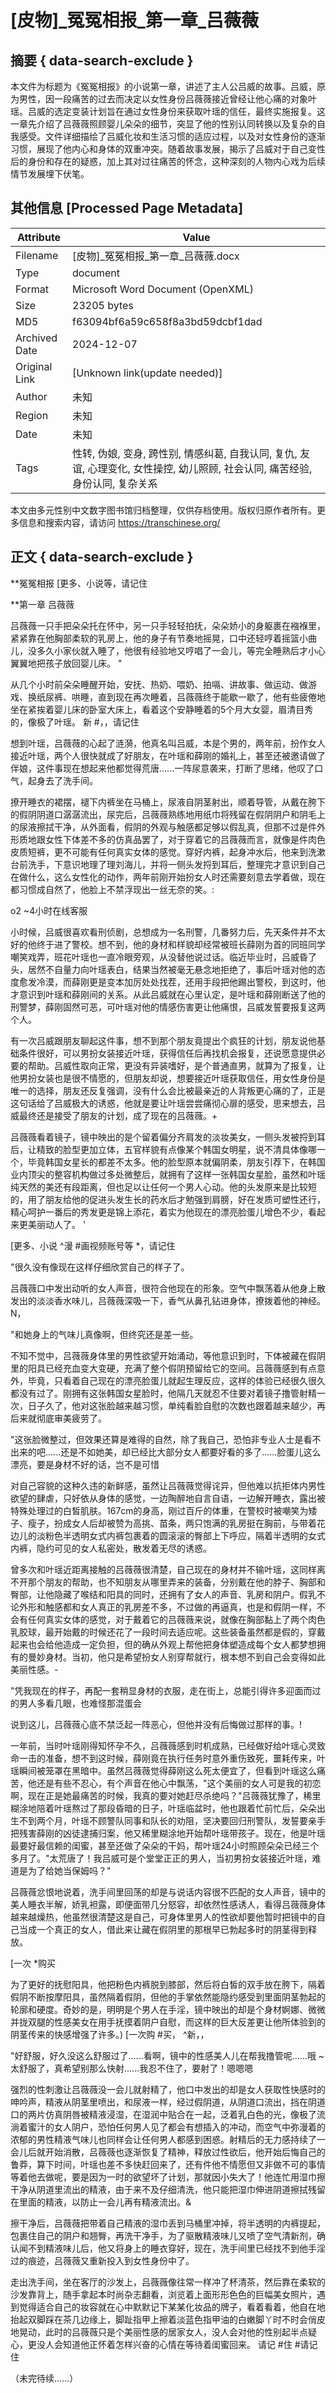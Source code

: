 # [皮物]_冤冤相报_第一章_吕薇薇



## 摘要  { data-search-exclude }

<!-- tcd_abstract -->
本文件为标题为《冤冤相报》的小说第一章，讲述了主人公吕威的故事。吕威，原为男性，因一段痛苦的过去而决定以女性身份吕薇薇接近曾经让他心痛的对象叶瑶。吕威的选定变装计划旨在通过女性身份来获取叶瑶的信任，最终实施报复。这一章先介绍了吕薇薇照顾婴儿朵朵的细节，突显了他的性别认同转换以及复杂的自我感受。文件详细描绘了吕威化妆和生活习惯的适应过程，以及对女性身份的逐渐习惯，展现了他内心和身体的双重冲突。随着故事发展，揭示了吕威对于自己变性后的身份和存在的疑惑，加上其对过往痛苦的怀念，这种深刻的人物内心戏为后续情节发展埋下伏笔。

<!-- tcd_abstract_end -->

## 其他信息 [Processed Page Metadata]

| Attribute       | Value                                  |
|-----------------|----------------------------------------|
| Filename        | [皮物]_冤冤相报_第一章_吕薇薇.docx                             |
| Type            | document                                 |
| Format          | Microsoft Word Document (OpenXML)                               |
| Size            | 23205 bytes                           |
| MD5             | f63094bf6a59c658f8a3bd59dcbf1dad                                  |
| Archived Date   | 2024-12-07                             |
| Original Link   | [Unknown link(update needed)]                         |
| Author          | 未知                               |
| Region          | 未知                               |
| Date            | 未知                                 |
| Tags            | 性转, 伪娘, 变身, 跨性别, 情感纠葛, 自我认同, 复仇, 友谊, 心理变化, 女性操控, 幼儿照顾, 社会认同, 痛苦经验, 身份认同, 复杂关系                                 |

本文由多元性别中文数字图书馆归档整理，仅供存档使用。版权归原作者所有。更多信息和搜索内容，请访问 <https://transchinese.org/>


## 正文 { data-search-exclude }

<!-- tcd_main_text -->
**冤冤相报 [更多、小说等，请记住

**第一章 吕薇薇

吕薇薇一只手把朵朵托在怀中，另一只手轻轻拍抚，朵朵娇小的身躯裹在襁褓里，紧紧靠在他胸部柔软的乳房上，他的身子有节奏地摇晃，口中还轻哼着摇篮小曲儿，没多久小家伙就入睡了，他很有经验地又哼唱了一会儿，等完全睡熟后才小心翼翼地把孩子放回婴儿床。 "

从几个小时前朵朵睡醒开始，安抚、热奶、喂奶、拍嗝、讲故事、做运动、做游戏、换纸尿裤、哄睡，直到现在再次睡着，吕薇薇终于能歇一歇了，他有些疲倦地坐在紧挨着婴儿床的卧室大床上，看着这个安静睡着的5个月大女婴，眉清目秀的，像极了叶瑶。
新 #，，请记住

想到叶瑶，吕薇薇的心起了涟漪，他真名叫吕威，本是个男的，两年前，扮作女人接近叶瑶，两个人很快就成了好朋友，在叶瑶和薛刚的婚礼上，甚至还被邀请做了伴娘，这件事现在想起来他都觉得荒唐......一阵尿意袭来，打断了思绪，他叹了口气，起身去了洗手间。

撩开睡衣的裙摆，褪下内裤坐在马桶上，尿液自阴茎射出，顺着导管，从戴在胯下的假阴阴道口潺潺流出，尿完后，吕薇薇熟练地用纸巾将残留在假阴阴户和阴毛上的尿液擦拭干净，从外面看，假阴的外观与触感都足够以假乱真，但那不过是件外形质地跟女性下体差不多的仿真品罢了，对于穿着它的吕薇薇而言，就像是件肉色皮质短裤，更不可能有任何真实女体的感觉。穿好内裤，起身冲水后，他来到洗漱台前洗手，下意识地理了理刘海儿，并将一侧头发捋到耳后，整理完才意识到自己在做什么，这么女性化的动作，两年前刚开始扮女人时还需要刻意去学着做，现在都习惯成自然了，他脸上不禁浮现出一丝无奈的笑。:

o2 ~4小时在线客服

小时候，吕威很喜欢看刑侦剧，总想成为一名刑警，几番努力后，先天条件并不太好的他终于进了警校。想不到，他的身材和样貌却经常被班长薛刚为首的同班同学嘲笑戏弄，班花叶瑶也一直冷眼旁观，从没替他说过话。临近毕业时，吕威昏了头，居然不自量力向叶瑶表白，结果当然被毫无悬念地拒绝了，事后叶瑶对他的态度愈发冷漠，而薛刚更是变本加厉处处找茬，还用手段把他踢出警校，到这时，他才意识到叶瑶和薛刚间的关系。从此吕威就在心里认定，是叶瑶和薛刚断送了他的刑警梦，薛刚固然可恶，可叶瑶对他的情感伤害更让他痛恨，吕威发誓要报复这两个人。

有一次吕威跟朋友聊起这件事，想不到那个朋友竟提出个疯狂的计划，朋友说他基础条件很好，可以男扮女装接近叶瑶，获得信任后再找机会报复，还说愿意提供必要的帮助。吕威性取向正常，更没有异装嗜好，是个普通直男，就算为了报复，让他男扮女装也是很不情愿的，但朋友却说，想要接近叶瑶获取信任，用女性身份是唯一的选择，朋友还反复强调，没有什么会比被最亲近的人背叛更心痛的了，正是这句话给了吕威极大的诱惑，他就是要让叶瑶尝尝痛彻心扉的感受，思来想去，吕威最终还是接受了朋友的计划，成了现在的吕薇薇。+

吕薇薇看着镜子，镜中映出的是个留着偏分齐肩发的淡妆美女，一侧头发被捋到耳后，让精致的脸型更加立体，五官样貌有点像某个韩国女明星，说不清具体像哪一个，毕竟韩国女星长的都差不太多。他的脸型原本就偏阴柔，朋友引荐下，在韩国业内顶尖的整容机构做过多处微整后，就拥有了这样一张韩国女星脸，虽然和叶瑶纯天然的美还有段距离，但也足以让任何一个男人心动。他的头发原来是比较短的，用了朋友给他的促进头发生长的药水后才勉强到肩膀，好在发质可塑性还行，精心呵护一番后的秀发更是锦上添花，着实为他现在的漂亮脸蛋儿增色不少，看起来更美丽动人了。 '

 [更多、小说 ^漫 #画视频账号等 *，请记住

"很久没有像现在这样仔细欣赏自己的样子了。

吕薇薇口中发出动听的女人声音，很符合他现在的形象。空气中飘荡着从他身上散发出的淡淡香水味儿，吕薇薇深吸一下，香气从鼻孔钻进身体，撩拨着他的神经。N，

"和她身上的气味儿真像啊，但终究还是差一些。

不知不觉中，吕薇薇身体里的男性欲望开始涌动，等他意识到时，下体被藏在假阴里的阳具已经充血变大变硬，充满了整个假阴预留给它的空间。吕薇薇感到有点意外，毕竟，只看着自己现在的漂亮脸蛋儿就起生理反应，这样的体验已经很久很久都没有过了。刚拥有这张韩国女星脸时，他隔几天就忍不住要对着镜子撸管射精一次，日子久了，他对这张脸越来越习惯，单纯看脸自慰的次数也跟着越来越少，再后来就彻底审美疲劳了。

"这张脸微整过，但效果还算是难得的自然，除了我自己，恐怕非专业人士是看不出来的吧......还是不如她美，却已经比大部分女人都要好看的多了......脸蛋儿这么漂亮，要是身材不好的话，岂不是可惜

对自己容貌的这种久违的新鲜感，虽然让吕薇薇觉得诧异，但他难以抗拒体内男性欲望的肆虐，只好依从身体的感觉，一边陶醉地自言自语，一边解开睡衣，露出被特殊处理过的白皙肌肤。167cm的身高，刚过百斤的体重，在警校时被嘲笑为矮子、瘦子，扮成女人后却被赞为高挑、苗条，两只饱满的乳房挺在胸前，与带着花边儿的淡粉色半透明女式内裤包裹着的圆滚滚的臀部上下呼应，隔着半透明的女式内裤，隐约可见的女人私密处，散发着无尽的诱惑。

曾多次和叶瑶近距离接触的吕薇薇很清楚，自己现在的身材并不输叶瑶，这同样离不开那个朋友的帮助，也不知朋友从哪里弄来的装备，分别戴在他的脖子、胸部和臀部，让他隐藏了喉结和阳具的同时，还拥有了女人的声音、乳房和阴户。假乳不论外形和触感都和女人真正的乳房差不多，不过做的再逼真，也是和假阴一样，不会有任何真实女体的感觉，对于戴着它的吕薇薇来说，就像在胸部黏上了两个肉色乳胶球，最开始戴的时候还花了一段时间去适应呢。这些装备虽然都是假的，穿戴起来也会给他造成一定负担，但的确从外观上帮他把身体塑造成每个女人都梦想拥有的曼妙身材。当初，他只是希望扮女人别穿帮就行，根本想不到自己会变得如此美丽性感。-

"凭我现在的样子，再配一套稍显身材的衣服，走在街上，总能引得许多迎面而过的男人多看几眼，也难怪那混蛋会

说到这儿，吕薇薇心底不禁泛起一阵恶心，但他并没有后悔做过那样的事。!

一年前，当时叶瑶刚得知怀孕不久，吕薇薇感到时机成熟，已经做好给叶瑶心灵致命一击的准备，想不到这时候，薛刚竟在执行任务时意外重伤致死，噩耗传来，叶瑶瞬间被笼罩在黑暗中。虽然吕薇薇觉得薛刚这么死太便宜了，但看到叶瑶这么痛苦，他还是有些不忍心，有个声音在他心中飘荡，"这个美丽的女人可是我的初恋啊，现在正是她最痛苦的时候，我真的要对她赶尽杀绝吗？"吕薇薇犹豫了，稀里糊涂地陪着叶瑶熬过了那段昏暗的日子，叶瑶临盆时，他也跟着忙前忙后，朵朵出生不到两个月，叶瑶不顾警队同事和队长的劝阻，坚决要回归刑警队，发誓要亲手把残害薛刚的凶徒逮捕归案，他又稀里糊涂地开始帮叶瑶带孩子。现在，他是叶瑶最要好最信赖的闺蜜，甚至还做了朵朵的干妈，帮叶瑶24小时照顾朵朵已经三个多月了。"太荒唐了！我吕威可是个堂堂正正的男人，当初男扮女装接近叶瑶，难道是为了给她当保姆吗？"

吕薇薇忿恨地说着，洗手间里回荡的却是与说话内容很不匹配的女人声音，镜中的美人睡衣半解，娇乳袒露，即便面带几分怒容，却依然性感诱人，看得吕薇薇身体越来越燥热，他虽然很清楚这是自己，可身体里男人的性欲却要他暂时把镜中的自己当成一个真正的女人，借此来让藏在假阴里的那根早已勃起多时的阴茎得到释放。

 [一次 *购买

为了更好的抚慰阳具，他把粉色内裤脱到膝部，然后将白皙的双手放在胯下，隔着假阴不断按摩阳具，虽然隔着假阴，但他的手掌依然能隐约感受到里面阴茎勃起的轮廓和硬度。奇妙的是，明明是个男人在手淫，镜中映出的却是个身材婀娜、微微并拢双腿的性感美女在用手抚摸着阴户自慰，而这样的巨大反差更让他所体验到的阴茎传来的快感增强了许多。)
[一次购 #买， ^新，，

"好舒服，好久没这么舒服过了......看啊，镜中的性感美人儿在帮我撸管呢......哦 ~太舒服了，真希望别那么快射......我忍不住了，要射了！嗯嗯嗯

强烈的性刺激让吕薇薇没一会儿就射精了，他口中发出的却是女人获取性快感时的呻吟声，精液从阴茎里喷出，和尿液一样，经过假阴道，从阴道口流出，挡在阴道口的两片仿真阴唇被精液浸湿，在湿润中贴合在一起，泛着乳白色的光，像极了流淌着蜜汁的女人阴户，恐怕任何男人见了都会有想插入的冲动，而空气中弥漫着的浓郁的男性精液气味儿也同样会让任何男人都感到困惑。射精后的无力感持续了一会儿后就开始消散，吕薇薇也逐渐恢复了精神，释放过性欲后，他开始后悔自己的鲁莽，算下时间，叶瑶也差不多快赶回来了，还有件他不情愿但又非做不可的事情等着他去做呢，要是因为一时的欲望坏了计划，那就因小失大了！他连忙用湿巾擦干净从阴道里流出的精液，由于来不及仔细清洗，他只能把湿巾伸进阴道擦拭残留在里面的精液，以防止一会儿再有精液流出。&

擦干净后，吕薇薇把带着自己精液的湿巾丢到马桶里冲掉，将半透明的内裤提起，包裹住自己的阴户和翘臀，再洗干净手，为了驱散精液味儿又喷了空气清新剂，确认闻不到精液味儿后，他又将身上的睡衣穿好，现在，洗手间里已经找不到他手淫过的痕迹，吕薇薇又重新投入到女性身份中了。

走出洗手间，坐在客厅的沙发上，吕薇薇像往常一样冲了杯清茶，然后靠在柔软的沙发靠背上，随手拿起本时尚杂志翻看，浏览着上面形形色色的巨幅美女照片，遇到觉得适合自己的妆容就在心中默默记下某某化妆品的牌子，看着看着，他自在地抬起双脚踩在茶几边缘上，脚趾指甲上擦着淡蓝色指甲油的白嫩脚丫时不时会俏皮地晃动，此时的吕薇薇只是个美丽性感的居家女人，没人会对他的性别起半点疑心，更没人会知道他正怀着怎样兴奋的心情在等待着闺蜜回来。 请记 #住
 #请记住

（未完待续......）
<!-- tcd_main_text_end -->

